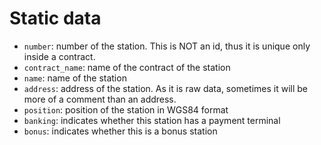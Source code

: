 # Static data

- `number`: number of the station. This is NOT an id, thus it is unique only inside a contract.
- `contract_name`: name of the contract of the station
- `name`: name of the station
- `address`: address of the station. As it is raw data, sometimes it will be more of a comment than an address.
- `position`: position of the station in WGS84 format
- `banking`: indicates whether this station has a payment terminal
- `bonus`: indicates whether this is a bonus station